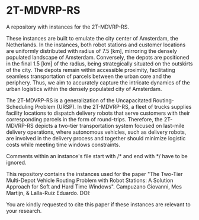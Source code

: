 # 2T-MDVRP-RS

A repository with instances for the 2T-MDVRP-RS.

These instances are built to emulate the city center of Amsterdam, the Netherlands. In the instances,  both robot stations and customer locations are uniformly distributed with radius of 7.5 [km], mirroring the densely populated landscape of Amsterdam. Conversely, the depots are positioned in the final 1.5 [km] of the radius, being strategically situated on the outskirts of the city. The depots remain within accessible proximity, facilitating seamless transportation of parcels between the urban core and the periphery. Thus, we aim to accurately capture the intricate dynamics of the urban logistics within the densely populated city of Amsterdam.

The 2T-MDVRP-RS is a generalization of the Uncapacitated Routing-Scheduling Problem (URSP). In the 2T-MDVRP-RS, a fleet of trucks supplies facility locations to dispatch delivery robots that serve customers with their corresponding parcels in the form of round-trips. Therefore, the 2T-MDVRP-RS depicts a two-tier transportation system focused on last-mile delivery operations, where autonomous vehicles, such as delivery robots, are involved in the delivery process and together should minimize logistic costs while meeting time windows constraints.

Comments within an instance's file start with /* and end with */ have to be ignored.

This repository contains the instances used for the paper "The Two-Tier Multi-Depot Vehicle Routing Problem with Robot Stations: A Solution Approach for Soft and Hard Time Windows". Campuzano Giovanni, Mes Martijn, & Lalla-Ruiz Eduardo. DOI:

You are kindly requested to cite this paper if these instances are relevant to your research.
